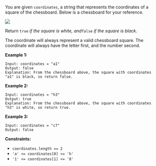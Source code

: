 You are given `coordinates`, a string that represents the coordinates of a
square of the chessboard. Below is a chessboard for your reference.

![](https://assets.leetcode.com/uploads/2021/02/19/screenshot-2021-02-20-at-22159-pm.png)

Return `true` _if the square is white, and_`false` _if the square is black_.

The coordinate will always represent a valid chessboard square. The coordinate
will always have the letter first, and the number second.



**Example 1:**

    
    
    Input: coordinates = "a1"
    Output: false
    Explanation: From the chessboard above, the square with coordinates "a1" is black, so return false.
    

**Example 2:**

    
    
    Input: coordinates = "h3"
    Output: true
    Explanation: From the chessboard above, the square with coordinates "h3" is white, so return true.
    

**Example 3:**

    
    
    Input: coordinates = "c7"
    Output: false
    



**Constraints:**

  * `coordinates.length == 2`
  * `'a' <= coordinates[0] <= 'h'`
  * `'1' <= coordinates[1] <= '8'`

